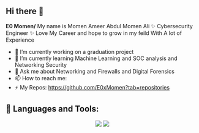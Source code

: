 ## Hi there 👋


**E0 Momen/** My name is Momen Ameer Abdul Momen Ali ✨ Cybersecurity Engineer ✨ Love My Career and hope to grow in my feild With A lot of Experience

- 🔭 I’m currently working on a graduation project
- 🌱 I’m currently learning Machine Learning and SOC analysis and Networking Security
- 💬 Ask me about Networking and Firewalls and Digital Forensics
- 📫 How to reach me: <a href="www.linkedin.com/in/momen-ameer-7b3032233"></a>
- ⚡ My Repos: https://github.com/E0xMomen?tab=repositories


## 🚀 Languages and Tools:
<div align="center">
    <img src="https://skillicons.dev/icons?i=kali,linux,github,vscode,phpstorm" />
    <img src="https://skillicons.dev/icons?i=python,php,mysql,,html,css," /><br>
</div>
